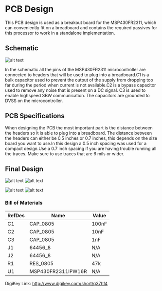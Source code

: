 # PCB Design

This PCB design is used as a breakout board for the MSP430FR2311, which can conveniently fit on a breadboard and contains the required passives for this processor to work in a standalone implementation.

## Schematic

![alt text](https://github.com/RU09342/lab-5-sensing-the-world-around-you-simon-bublis/blob/master/PCB%20Design/Screenshots/Schematic.PNG)

In the schematic all the pins of the MSP430FR2311 microcontroller are connected to headers that will be used to plug into a breadboard.C1 is a bulk 
capacitor used to prevent the output of the supply from dropping too far during the period when current is not available.C2 is a bypass capacitor used 
to remove any noise that is present on a DC signal. C3 is used to enable highspeed SBW communication. The capacitors are grounded to DVSS on the microcontroller.

## PCB Specifications

When designing the PCB the most important part is the distance between the headers so it is able to plug into a breadboard. The distance between the 
headers can either be 0.5 inches or 0.7 inches, this depends on the size board you want to use.In this design a 0.5 inch spacing was used for a compact 
design.Use a 0.7 inch spacing if you are having trouble running all the traces. Make sure to use traces that are 6 mils or wider.  

## Final Design
![alt text](https://github.com/RU09342/lab-5-sensing-the-world-around-you-simon-bublis/blob/master/PCB%20Design/Screenshots/PCB%20Top%20View.PNG) ![alt text](https://github.com/RU09342/lab-5-sensing-the-world-around-you-simon-bublis/blob/master/PCB%20Design/Screenshots/PCB%20Bottom%20View.PNG)

![alt text](https://github.com/RU09342/lab-5-sensing-the-world-around-you-simon-bublis/blob/master/PCB%20Design/Screenshots/3d%20View.PNG) ![alt text](https://github.com/RU09342/lab-5-sensing-the-world-around-you-simon-bublis/blob/master/PCB%20Design/Screenshots/3d%20Back%20View.PNG)

### Bill of Materials

|RefDes     | Name     	   	 |Value|
|-----------| ------------------ |-----|
|C1         | CAP_0805 	   	 |100nF|
|C2         | CAP_0805 	   	 |10nF |
|C3         | CAP_0805	   	 |1nF  |
|J1         | 64456_8 	   	 |N/A  |
|J2         | 64456_8 	   	 |N/A  |
|R1         | RES_0805 	   	 |47k  |
|U1         | MSP430FR2311IPW16R |N/A  |

DigiKey Link: http://www.digikey.com/short/q37hf4